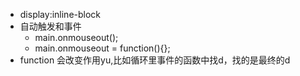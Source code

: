 * display:inline-block
* 自动触发和事件
    * main.onmouseout();
    * main.onmouseout = function(){};
* function 会改变作用yu,比如循环里事件的函数中找d，找的是最终的d